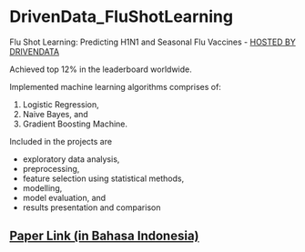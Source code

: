 # DrivenData_FluShotLearning
Flu Shot Learning: Predicting H1N1 and Seasonal Flu Vaccines - [HOSTED BY DRIVENDATA](https://www.drivendata.org/competitions/66/flu-shot-learning/)

Achieved top 12% in the leaderboard worldwide.

Implemented machine learning algorithms comprises of:
1. Logistic Regression, 
2. Naive Bayes, and
3. Gradient Boosting Machine.

Included in the projects are 
- exploratory data analysis, 
- preprocessing, 
- feature selection using statistical methods, 
- modelling,
- model evaluation, and
- results presentation and comparison

## [Paper Link (in Bahasa Indonesia)](https://drive.google.com/file/d/1FbOG6kAbDrj7vgiMIPeCCXPla2WvrX1n/view?usp=sharing)

